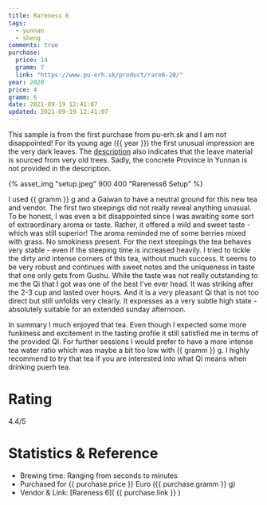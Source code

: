 ```yaml
---
title: Rareness 6
tags:
  - yunnan
  - sheng
comments: true
purchase:
  price: 14
  gramm: 7
  link: "https://www.pu-erh.sk/product/rare6-20/"
year: 2020
price: 4
gramm: 6
date: 2021-09-19 12:41:07
updated: 2021-09-19 12:41:07
---
```



This sample is from the first purchase from pu-erh.sk and I am not disappointed!
For its young age ({{ year }}) the first unusual impression are the very dark leaves. The [description](https://www.pu-erh.sk/product/rare6-20/) also indicates that the leave material is sourced from very old trees. Sadly, the concrete Province in Yunnan is not provided in the description.

{% asset_img "setup.jpeg" 900 400 "Rareness6 Setup"  %}


<!-- more -->

I used {{ gramm }} g and a Gaiwan to have a neutral ground for this new tea and vendor.
The first two steepings did not really reveal anything unusual. To be honest, I was even a bit disappointed since I was awaiting some sort of extraordinary aroma or taste. Rather, it offered a mild and sweet taste - which was still superior! The aroma reminded me of some berries mixed with grass. No smokiness present.
For the next steepings the tea behaves very stable - even if the steeping time is increased heavily. I tried to tickle the dirty and intense corners of this tea, without much success. It seems to be very robust and continues with sweet notes and the uniqueness in taste that one only gets from Gushu.
While the taste was not really outstanding to me the Qi that I got was one of the best I've ever head. It was striking after the 2-3 cup and lasted over hours. And it is a very pleasant Qi that is not too direct but still unfolds very clearly. It expresses as a very subtle high state - absolutely suitable for an extended sunday afternoon.


<!--
1st brewing
- relativ mild; noch nichts ungewöhnliches

2st 
-  immer noch sehr mild aber auch süß

3st
- astringenz kommt hinzu - ansonsten eher unauffällig

4th
- still very subtle although very strong characteristics of QI are coming through. Subtle high state (cha zui)

5th
-->


In summary I much enjoyed that tea. Even though I expected some more funkiness and excitement in the tasting profile it still satisfied me in terms of the provided QI. For further sessions I would prefer to have a more intense tea water ratio which was maybe a bit too low with {{ gramm }} g. I highly recommend to try that tea if you are interested into what Qi means when drinking puerh tea.


# Rating
4.4/5

# Statistics & Reference
- Brewing time: Ranging from seconds to minutes
- Purchased for {{ purchase.price }} Euro ({{ purchase.gramm }} g)
- Vendor & Link: [Rareness 6]( {{ purchase.link }} )


